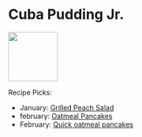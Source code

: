 # Cuba Pudding Jr.

<img src="http://api.adorable.io/avatars/100/cubapud%40flavor.magazine" height="100" width="100" />

Recipe Picks:

- January: [Grilled Peach Salad](../recipe/jan/grilled-peach-salad.md)
- february: [Oatmeal Pancakes](../recipe/feb/Oatmeal-Pancakes.md)
- February: [Quick oatmeal pancakes](../recipe/feb/quick-oatmeal-pancakes.md)
